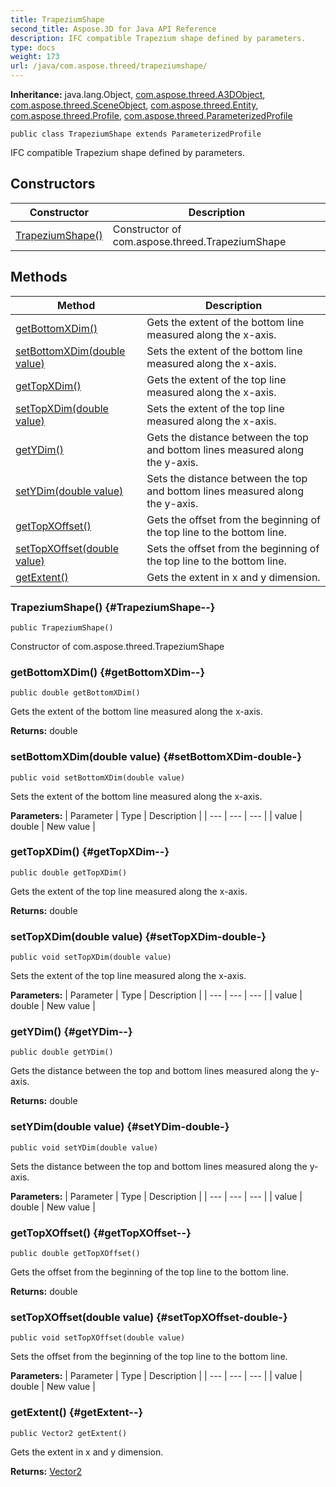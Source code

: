 ```yaml
---
title: TrapeziumShape
second_title: Aspose.3D for Java API Reference
description: IFC compatible Trapezium shape defined by parameters.
type: docs
weight: 173
url: /java/com.aspose.threed/trapeziumshape/
---
```


**Inheritance:**
java.lang.Object, [com.aspose.threed.A3DObject](../../com.aspose.threed/a3dobject), [com.aspose.threed.SceneObject](../../com.aspose.threed/sceneobject), [com.aspose.threed.Entity](../../com.aspose.threed/entity), [com.aspose.threed.Profile](../../com.aspose.threed/profile), [com.aspose.threed.ParameterizedProfile](../../com.aspose.threed/parameterizedprofile)
```
public class TrapeziumShape extends ParameterizedProfile
```

IFC compatible Trapezium shape defined by parameters.
## Constructors

| Constructor | Description |
| --- | --- |
| [TrapeziumShape()](#TrapeziumShape--) | Constructor of com.aspose.threed.TrapeziumShape |
## Methods

| Method | Description |
| --- | --- |
| [getBottomXDim()](#getBottomXDim--) | Gets the extent of the bottom line measured along the x-axis. |
| [setBottomXDim(double value)](#setBottomXDim-double-) | Sets the extent of the bottom line measured along the x-axis. |
| [getTopXDim()](#getTopXDim--) | Gets the extent of the top line measured along the x-axis. |
| [setTopXDim(double value)](#setTopXDim-double-) | Sets the extent of the top line measured along the x-axis. |
| [getYDim()](#getYDim--) | Gets the distance between the top and bottom lines measured along the y-axis. |
| [setYDim(double value)](#setYDim-double-) | Sets the distance between the top and bottom lines measured along the y-axis. |
| [getTopXOffset()](#getTopXOffset--) | Gets the offset from the beginning of the top line to the bottom line. |
| [setTopXOffset(double value)](#setTopXOffset-double-) | Sets the offset from the beginning of the top line to the bottom line. |
| [getExtent()](#getExtent--) | Gets the extent in x and y dimension. |
### TrapeziumShape() {#TrapeziumShape--}
```
public TrapeziumShape()
```


Constructor of com.aspose.threed.TrapeziumShape

### getBottomXDim() {#getBottomXDim--}
```
public double getBottomXDim()
```


Gets the extent of the bottom line measured along the x-axis.

**Returns:**
double
### setBottomXDim(double value) {#setBottomXDim-double-}
```
public void setBottomXDim(double value)
```


Sets the extent of the bottom line measured along the x-axis.

**Parameters:**
| Parameter | Type | Description |
| --- | --- | --- |
| value | double | New value |

### getTopXDim() {#getTopXDim--}
```
public double getTopXDim()
```


Gets the extent of the top line measured along the x-axis.

**Returns:**
double
### setTopXDim(double value) {#setTopXDim-double-}
```
public void setTopXDim(double value)
```


Sets the extent of the top line measured along the x-axis.

**Parameters:**
| Parameter | Type | Description |
| --- | --- | --- |
| value | double | New value |

### getYDim() {#getYDim--}
```
public double getYDim()
```


Gets the distance between the top and bottom lines measured along the y-axis.

**Returns:**
double
### setYDim(double value) {#setYDim-double-}
```
public void setYDim(double value)
```


Sets the distance between the top and bottom lines measured along the y-axis.

**Parameters:**
| Parameter | Type | Description |
| --- | --- | --- |
| value | double | New value |

### getTopXOffset() {#getTopXOffset--}
```
public double getTopXOffset()
```


Gets the offset from the beginning of the top line to the bottom line.

**Returns:**
double
### setTopXOffset(double value) {#setTopXOffset-double-}
```
public void setTopXOffset(double value)
```


Sets the offset from the beginning of the top line to the bottom line.

**Parameters:**
| Parameter | Type | Description |
| --- | --- | --- |
| value | double | New value |

### getExtent() {#getExtent--}
```
public Vector2 getExtent()
```


Gets the extent in x and y dimension.

**Returns:**
[Vector2](../../com.aspose.threed/vector2)
